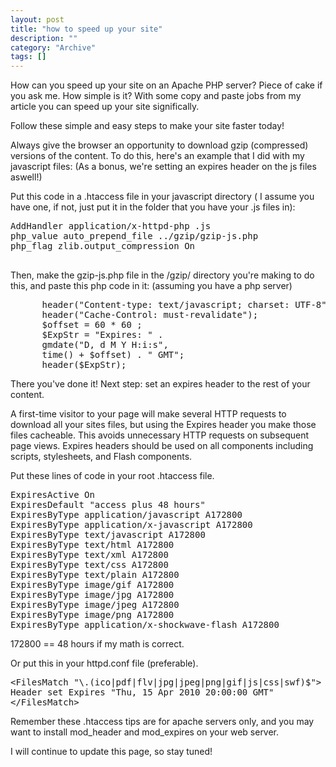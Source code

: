 ```yaml
--- 
layout: post 
title: "how to speed up your site"
description: ""
category: "Archive"
tags: []
---  
```

<p>How can you speed up your site on an Apache PHP server? Piece of cake if you ask me. How simple is it? With some copy and paste jobs from my article you can speed up your site significally.</p> <p>Follow these simple and easy steps to make your site faster today!</p> <p>Always give the browser an opportunity to download gzip (compressed) versions of the content. To do this, here's an example that I did with my javascript files: (As a bonus, we're setting an expires header on the js files aswell!)</p>

<p>Put this code in a .htaccess file in your javascript directory ( I assume you have one, if not, just put it in the folder that you have your .js files in):</p>
<pre class="brush: bash">
AddHandler application/x-httpd-php .js
php_value auto_prepend_file ../gzip/gzip-js.php
php_flag zlib.output_compression On

</pre>
<p>Then, make the gzip-js.php file in the /gzip/ directory you're making to do this, and paste this php code in it: (assuming you have a php server)</p>
<pre class="brush: php">
      header("Content-type: text/javascript; charset: UTF-8");
      header("Cache-Control: must-revalidate");
      $offset = 60 * 60 ;
      $ExpStr = "Expires: " . 
      gmdate("D, d M Y H:i:s",
      time() + $offset) . " GMT";
      header($ExpStr);
</pre>
<p>There you've done it! Next step: set an expires header to the rest of your content.</p>
<p>A first-time visitor to your page will make several HTTP requests to download all your sites files, but using the Expires header you make those files cacheable. This avoids unnecessary HTTP requests on subsequent page views. Expires headers should be used on all components including scripts, stylesheets, and Flash components.</p> <p>Put these lines of code in your root .htaccess file.</p>
<pre class="brush: bash">
ExpiresActive On
ExpiresDefault "access plus 48 hours"
ExpiresByType application/javascript A172800
ExpiresByType application/x-javascript A172800
ExpiresByType text/javascript A172800
ExpiresByType text/html A172800
ExpiresByType text/xml A172800
ExpiresByType text/css A172800
ExpiresByType text/plain A172800
ExpiresByType image/gif A172800
ExpiresByType image/jpg A172800
ExpiresByType image/jpeg A172800
ExpiresByType image/png A172800
ExpiresByType application/x-shockwave-flash A172800
</pre>
<p>172800 == 48 hours if my math is correct.</p>
<p>Or put this in your httpd.conf file (preferable).</p>
<pre class="brush: bash">
&lt;FilesMatch "\.(ico|pdf|flv|jpg|jpeg|png|gif|js|css|swf)$">
Header set Expires "Thu, 15 Apr 2010 20:00:00 GMT"
&lt;/FilesMatch>
</pre>
<p>Remember these .htaccess tips are for apache servers only, and you may want to install mod_header and mod_expires on your web server.</p> <p>I will continue to update this page, so stay tuned!</p>